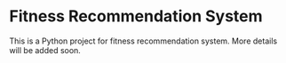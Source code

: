 # Fitness Recommendation System

This is a Python project for fitness recommendation system. More details will be added soon.